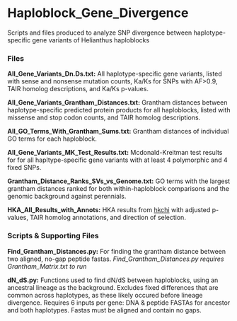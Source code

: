 # Haploblock_Gene_Divergence
Scripts and files produced to analyze SNP divergence between haplotype-specific gene variants of Helianthus haploblocks


### Files

**All_Gene_Variants_Dn.Ds.txt:** All haplotype-specific gene variants, listed with sense and nonsense mutation counts, Ka/Ks for SNPs with AF>0.9, TAIR homolog descriptions, and Ka/Ks p-values.

**All_Gene_Variants_Grantham_Distances.txt:** Grantham distances between haplotype-specific predicted protein products for all haploblocks, listed with missense and stop codon counts, and TAIR homolog descriptions.

**All_GO_Terms_With_Grantham_Sums.txt:** Grantham distances of individual GO terms for each haploblock.

**All_Gene_Variants_MK_Test_Results.txt:** Mcdonald-Kreitman test results for for all hapltype-specific gene variants with at least 4 polymorphic and 4 fixed SNPs.

**Grantham_Distance_Ranks_SVs_vs_Genome.txt:** GO terms with the largest grantham distances ranked for both within-haploblock comparisons and the genomic background against perennials.

**HKA_All_Results_with_Annots:** HKA results from [hkchi](https://github.com/hkchi) with adjusted p-values, TAIR homolog annotations, and direction of selection.


### Scripts & Supporting Files

**Find_Grantham_Distances.py:** For finding the grantham distance between two aligned, no-gap peptide fastas.
*Find_Grantham_Distances.py requires Grantham_Matrix.txt to run*

**dN_dS.py:** Functions used to find dN/dS between haploblocks, using an ancestral lineage as the background. Excludes fixed differences that are common across haplotypes, as these likely occured before lineage divergence. Requires 6 inputs per gene: DNA & peptide FASTAs for ancestor and both haplotypes. Fastas must be aligned and contain no gaps.


